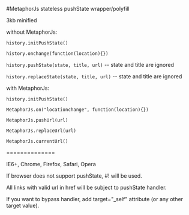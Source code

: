 #MetaphorJs stateless pushState wrapper/polyfill

3kb minified

without MetaphorJs:

`history.initPushState()`

`history.onchange(function(location){})`

`history.pushState(state, title, url)` -- state and title are ignored

`history.replaceState(state, title, url)` -- state and title are ignored


with MetaphorJs:

`history.initPushState()`

`MetaphorJs.on("locationchange", function(location){})`

`MetaphorJs.pushUrl(url)`

`MetaphorJs.replaceUrl(url)`

`MetaphorJs.currentUrl()`

==============

IE6+, Chrome, Firefox, Safari, Opera

If browser does not support pushState, #! will be used.

All links with valid url in href will be subject to pushState handler.

If you want to bypass handler, add target="_self" attribute (or any other target value).